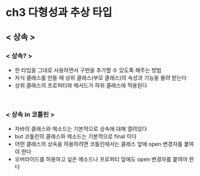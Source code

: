 # ch3 다형성과 추상 타입

## < 상속 >

### < 상속? >
- 한 타입을 그대로 사용하면서 구현을 추가할 수 있도록 해주는 방법
- 자식 클래스를 만들 때 상위 클래스(부모 클래스)의 속성과 기능을 물려 받는다
- 상위 클래스의 프로퍼티와 메서드가 하위 클래스에 적용된다
<br>

### < 상속 in 코틀린 >
- 자바의 클래스와 메소드는 기본적으로 상속에 대해 열려있다
- but 코틀린의 클래스와 메소드는 기본적으로 final 이다
- 어떤 클래스의 상속을 허용하려면 코틀린에서는 클래스 앞에 open 변경자를 붙여야 한다
- 오버라이드를 허용하고 싶은 메소드나 프로퍼티 앞에도 open 변경자를 붙여야 한다
<br>

